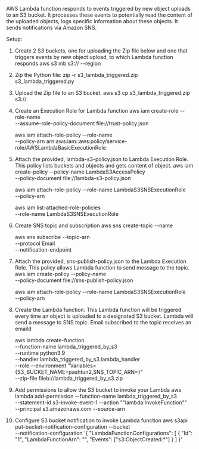 AWS Lambda function responds to events triggered by new object uploads to an S3 bucket. It processes these events to potentially read the content of the uploaded objects, logs specific information about these objects. It sends notifications via Amazon SNS.

Setup:
1) Create 2 S3 buckets, one for uploading the Zip file below and one that triggers events by new object upload, to which Lambda function responds
    aws s3 mb s3://<unique-name> --region <region-name>

2) Zip the Python file:
    zip -r s3_lambda_triggered.zip s3_lambda_triggered.py

3) Upload the Zip file to an S3 bucket. 
    aws s3 cp s3_lambda_triggered.zip s3://<bucket-for-zip>

4) Create an Execution Role for Lambda function
    aws iam create-role --role-name <role-name> \
        --assume-role-policy-document file://trust-policy.json

    aws iam attach-role-policy --role-name <role-name> \
        --policy-arn arn:aws:iam::aws:policy/service-role/AWSLambdaBasicExecutionRole

5) Attach the provided, lambda-s3-policy.json to Lambda Execution Role. This policy lists buckets and objects and gets content of object. 
    aws iam create-policy --policy-name LambdaS3AccessPolicy \
        --policy-document file://lambda-s3-policy.json

    aws iam attach-role-policy --role-name LambdaS3SNSExecutionRole \
        --policy-arn <arn of LambdaS3AccessPolicy>

    aws iam list-attached-role-policies \
        --role-name LambdaS3SNSExecutionRole

6) Create SNS topic and subscription 
    aws sns create-topic --name <name-of-topic>

    aws sns subscribe --topic-arn <topic-arn> \
        --protocol Email \
        --notification-endpoint <email-address>

7) Attach the provided, sns-publish-policy.json to the Lambda Execution Role. This policy allows Lambda function to send message to the topic. 
    aws iam create-policy  --policy-name <SNS Policy Name> \
        --policy-document file://sns-publish-policy.json

    aws iam attach-role-policy --role-name LambdaS3SNSExecutionRole \
        --policy-arn <arn of SNS Policy>

8) Create the Lambda function. This Lambda function will be triggered every time an object is uploaded to a designated S3 bucket. Lambda will send a message to SNS topic. Email subscribed to the topic receives an emaild

    aws lambda create-function \
        --function-name lambda_triggered_by_s3 \
        --runtime python3.9 \
        --handler lambda_triggered_by_s3.lambda_handler \
        --role <arn of Lambda Execution Role>
        --environment "Variables={S3_BUCKET_NAME=pashtun2,SNS_TOPIC_ARN=<arn of SNS topic>}" \
        --zip-file fileb://lambda_triggered_by_s3.zip

9) Add permissions to allow the S3 bucket to invoke your Lambda 
    aws lambda add-permission --function-name lambda_triggered_by_s3 \
        --statement-id s3-invoke-event-1 --action ""lambda:InvokeFunction"" \
        --principal s3.amazonaws.com --source-arn <arn of s3 bucket that invokes Lambda function with each upload>

10) Configure S3 bucket notification to invoke Lambda function
    aws s3api put-bucket-notification-configuration --bucket <arn of s3 bucket> \
        --notification-configuration '{
            "LambdaFunctionConfigurations": [
                {
                    "Id": "1",
                    "LambdaFunctionArn": "<Lambda function arn>",
                    "Events": ["s3:ObjectCreated:*"]
                }
            ]
        }'

